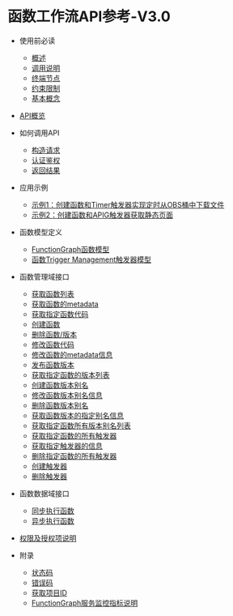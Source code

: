 # 函数工作流API参考-V3.0

-   使用前必读
    -   [概述](概述.md)
    -   [调用说明](调用说明.md)
    -   [终端节点](终端节点.md)
    -   [约束限制](约束限制.md)
    -   [基本概念](基本概念.md)

-   [API概览](API概览.md)
-   如何调用API
    -   [构造请求](构造请求.md)
    -   [认证鉴权](认证鉴权.md)
    -   [返回结果](返回结果.md)

-   应用示例
    -   [示例1：创建函数和Timer触发器实现定时从OBS桶中下载文件](示例1-创建函数和Timer触发器实现定时从OBS桶中下载文件.md)
    -   [示例2：创建函数和APIG触发器获取静态页面](示例2-创建函数和APIG触发器获取静态页面.md)

-   函数模型定义
    -   [FunctionGraph函数模型](FunctionGraph函数模型.md)
    -   [函数Trigger Management触发器模型](函数Trigger-Management触发器模型.md)

-   函数管理域接口
    -   [获取函数列表](获取函数列表.md)
    -   [获取函数的metadata](获取函数的metadata.md)
    -   [获取指定函数代码](获取指定函数代码.md)
    -   [创建函数](创建函数.md)
    -   [删除函数/版本](删除函数-版本.md)
    -   [修改函数代码](修改函数代码.md)
    -   [修改函数的metadata信息](修改函数的metadata信息.md)
    -   [发布函数版本](发布函数版本.md)
    -   [获取指定函数的版本列表](获取指定函数的版本列表.md)
    -   [创建函数版本别名](创建函数版本别名.md)
    -   [修改函数版本别名信息](修改函数版本别名信息.md)
    -   [删除函数版本别名](删除函数版本别名.md)
    -   [获取函数版本的指定别名信息](获取函数版本的指定别名信息.md)
    -   [获取指定函数所有版本别名列表](获取指定函数所有版本别名列表.md)
    -   [获取指定函数的所有触发器](获取指定函数的所有触发器.md)
    -   [获取指定触发器的信息](获取指定触发器的信息.md)
    -   [删除指定函数的所有触发器](删除指定函数的所有触发器.md)
    -   [创建触发器](创建触发器.md)
    -   [删除触发器](删除触发器.md)

-   函数数据域接口
    -   [同步执行函数](同步执行函数.md)
    -   [异步执行函数](异步执行函数.md)

-   [权限及授权项说明](权限及授权项说明.md)
-   附录
    -   [状态码](状态码.md)
    -   [错误码](错误码.md)
    -   [获取项目ID](获取项目ID.md)
    -   [FunctionGraph服务监控指标说明](FunctionGraph服务监控指标说明.md)


